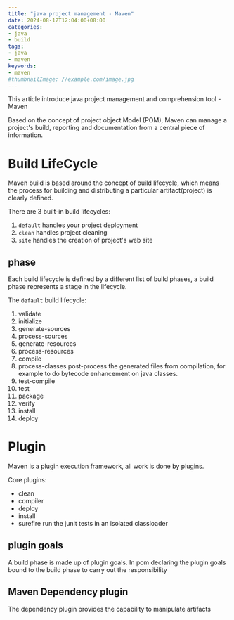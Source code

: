 ```yaml
---
title: "java project management - Maven"
date: 2024-08-12T12:04:00+08:00
categories:
- java
- build
tags:
- java
- maven
keywords:
- maven
#thumbnailImage: //example.com/image.jpg
---
```


This article introduce java project management and comprehension tool - Maven
<!--more-->

Based on the concept of project object Model (POM), Maven can manage a project's build, reporting and documentation from a central piece of information.

# Build LifeCycle

Maven build is based around the concept of build lifecycle, which means the process for building and distributing a particular artifact(project) is clearly defined.

There are 3 built-in build lifecycles:
1. `default` handles your project deployment
2. `clean` handles project cleaning
3. `site` handles the creation of project's web site

## phase
Each build lifecycle is defined by a different list of build phases, a build phase represents a stage in the lifecycle.

The `default` build lifecycle: 
1. validate
2. initialize
3. generate-sources
4. process-sources
5. generate-resources
6. process-resources
7. compile
8. process-classes   post-process the generated files from compilation, for example to do bytecode enhancement on java classes.
9. test-compile
10. test
11. package
12. verify
13. install
14. deploy



# Plugin

Maven is a plugin execution framework, all work is done by plugins.

Core plugins:
* clean
* compiler
* deploy
* install
* surefire     run the junit tests in an isolated classloader


## plugin goals

A build phase is made up of plugin goals.
In pom declaring the plugin goals bound to the build phase to carry out the responsibility


## Maven Dependency plugin

The dependency plugin provides the capability to manipulate artifacts